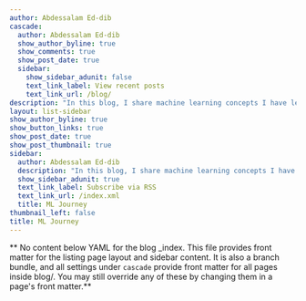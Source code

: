 ```yaml
---
author: Abdessalam Ed-dib
cascade:
  author: Abdessalam Ed-dib
  show_author_byline: true
  show_comments: true
  show_post_date: true
  sidebar:
    show_sidebar_adunit: false
    text_link_label: View recent posts
    text_link_url: /blog/
description: "In this blog, I share machine learning concepts I have learned so far during my ML Journey"
layout: list-sidebar
show_author_byline: true
show_button_links: true
show_post_date: true
show_post_thumbnail: true
sidebar:
  author: Abdessalam Ed-dib
  description: "In this blog, I share machine learning concepts I have learned so far during my ML Journey"
  show_sidebar_adunit: true
  text_link_label: Subscribe via RSS
  text_link_url: /index.xml
  title: ML Journey
thumbnail_left: false
title: ML Journey
---
```


** No content below YAML for the blog _index. This file provides front matter for the listing page layout and sidebar content. It is also a branch bundle, and all settings under `cascade` provide front matter for all pages inside blog/. You may still override any of these by changing them in a page's front matter.**
